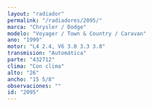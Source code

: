 ```yaml
---
layout: "radiador"
permalink: "/radiadores/2095/"
marca: "Chrysler / Dodge"
modelo: "Voyager / Town & Country / Caravan"
ano: "1999"
motor: "L4 2.4, V6 3.0 3.3 3.8"
transmision: "Automática"
parte: "432712"
clima: "Con clima"
alto: "26"
ancho: "15 5/8"
observaciones: ""
id: "2095"
---
```


